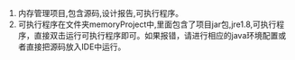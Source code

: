1. 内存管理项目,包含源码,设计报告,可执行程序。
2. 可执行程序在文件夹memoryProject中,里面包含了项目jar包,jre1.8,可执行程序，直接双击运行可执行程序即可。如果报错，请进行相应的java环境配置或者直接把源码放入IDE中运行。